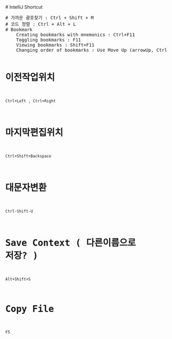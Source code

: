 <div class="markdown-body">
# IntelliJ Shortcut
<pre>
# 가까운 괄호찾기 : Ctrl + Shift + M  
# 코드 정렬 : Ctrl + Alt + L 
# Bookmark
    Creating bookmarks with mnemonics : Ctrl+F11 
    Toggling bookmarks : F11 
    Viewing bookmarks : Shift+F11 
    Changing order of bookmarks : Use Move Up (arrowUp, Ctrl+Up) and Move Down (arrowDown, Ctrl+Down ) 

# 이전작업위치
    Ctrl+Left , Ctrl+Right

# 마지막편집위치
    Ctrl+Shift+Backspace 

# 대문자변환 
    Ctrl-Shift-U

# Save Context ( 다른이름으로 저장? )
    Alt+Shift+S

# Copy File
    F5
</pre>
</div>